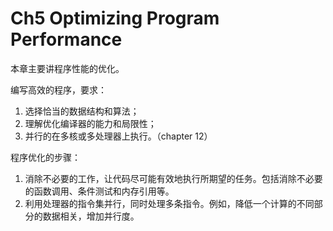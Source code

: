 # Ch5 Optimizing Program Performance

本章主要讲程序性能的优化。

编写高效的程序，要求：

1. 选择恰当的数据结构和算法；
2. 理解优化编译器的能力和局限性；
3. 并行的在多核或多处理器上执行。（chapter 12）

程序优化的步骤：

1. 消除不必要的工作，让代码尽可能有效地执行所期望的任务。包括消除不必要的函数调用、条件测试和内存引用等。
2. 利用处理器的指令集并行，同时处理多条指令。例如，降低一个计算的不同部分的数据相关，增加并行度。

